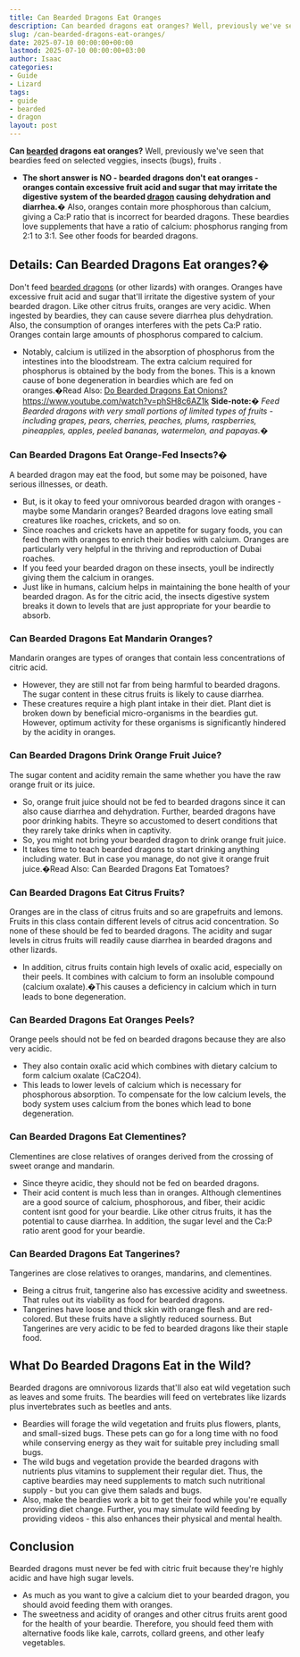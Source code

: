 ```yaml
---
title: Can Bearded Dragons Eat Oranges
description: Can bearded dragons eat oranges? Well, previously we've seen that beardies feed on selected veggies, insects bugs, fruits . - The short answer is NO - bearded...
slug: /can-bearded-dragons-eat-oranges/
date: 2025-07-10 00:00:00+00:00
lastmod: 2025-07-10 00:00:00+03:00
author: Isaac
categories:
- Guide
- Lizard
tags:
- guide
- bearded
- dragon
layout: post
---
```

**Can [bearded](https://pestpolicy.com/can-bearded-dragons-eat-apples/) dragons eat oranges?**
Well, previously we've seen that
beardies feed on selected veggies, insects (bugs), fruits
.
- **The short answer is NO - bearded dragons don't eat oranges - oranges contain excessive fruit acid and sugar that may irritate the digestive system of the bearded [dragon](https://pestpolicy.com/can-bearded-dragons-eat-bananas/) causing dehydration and diarrhea.�**
Also, oranges contain more phosphorous than calcium, giving a Ca:P ratio that is incorrect for bearded dragons.
These beardies love supplements that have a ratio of calcium: phosphorus ranging from 2:1 to 3:1. See other foods for bearded dragons.

## **Details: Can Bearded Dragons Eat oranges?�**
Don't feed
[bearded dragons](https://www.sciencedirect.com/topics/agricultural-and-biological-sciences/central-bearded-dragon)
(or other lizards) with oranges. Oranges have excessive fruit acid and sugar that'll irritate the digestive system of your bearded dragon.
Like other citrus fruits, oranges are very acidic. When ingested by beardies, they can cause severe diarrhea plus dehydration.
Also, the consumption of oranges interferes with the pets Ca:P ratio. Oranges contain large amounts of phosphorus compared to calcium.
- Notably, calcium is utilized in the absorption of phosphorus from the intestines into the bloodstream.
The extra calcium required for phosphorus is obtained by the body from the bones.
This is a known cause of bone degeneration in beardies which are fed on oranges.�Read Also:
[Do Bearded Dragons Eat Onions?](https://pestpolicy.com/can-bearded-dragons-eat-onions/)
https://www.youtube.com/watch?v=phSH8c6AZ1k
**Side-note:�**
*Feed Bearded dragons with very small portions of limited types of fruits - including grapes, pears, cherries, peaches, plums, raspberries, pineapples, apples, peeled bananas, watermelon, and papayas.�*
### **Can Bearded Dragons Eat Orange-Fed Insects?�**
A bearded dragon may eat the food, but some may be poisoned, have serious illnesses, or death.
- But, is it okay to feed your omnivorous bearded dragon with oranges - maybe some Mandarin oranges?
Bearded dragons love eating small creatures like roaches, crickets, and so on.
- Since roaches and crickets have an appetite for sugary foods, you can feed them with oranges to enrich their bodies with calcium.
Oranges are particularly very helpful in the thriving and reproduction of Dubai roaches.
- If you feed your bearded dragon on these insects, youll be indirectly giving them the calcium in oranges.
- Just like in humans, calcium helps in maintaining the bone health of your bearded dragon.
As for the citric acid, the insects digestive system breaks it down to levels that are just appropriate for your beardie to absorb.
### **Can Bearded Dragons Eat Mandarin Oranges?**
Mandarin oranges are types of oranges that contain less concentrations of citric acid.
- However, they are still not far from being harmful to bearded dragons. The sugar content in these citrus fruits is likely to cause diarrhea.
- These creatures require a high plant intake in their diet. Plant diet is broken down by beneficial micro-organisms in the beardies gut.
However, optimum activity for these organisms is significantly hindered by the acidity in oranges.
### **Can Bearded Dragons Drink Orange Fruit Juice?**
The sugar content and acidity remain the same whether you have the raw orange fruit or its juice.
- So, orange fruit juice should not be fed to bearded dragons since it can also cause diarrhea and dehydration.
Further, bearded dragons have poor drinking habits. Theyre so accustomed to desert conditions that they rarely take drinks when in captivity.
- So, you might not bring your bearded dragon to drink orange fruit juice.
- It takes time to teach bearded dragons to start drinking anything including water.
But in case you manage, do not give it orange fruit juice.�Read Also:
Can Bearded Dragons Eat Tomatoes?
### **Can Bearded Dragons Eat Citrus Fruits?**
Oranges are in the class of citrus fruits and so are grapefruits and lemons.
Fruits in this class contain different levels of citrus acid concentration. So none of these should be fed to bearded dragons.
The acidity and sugar levels in citrus fruits will readily cause diarrhea in bearded dragons and other lizards.
- In addition, citrus fruits contain high levels of oxalic acid, especially on their peels.
It combines with calcium to form an insoluble compound (calcium oxalate).�This causes a deficiency in calcium which in turn leads to bone degeneration.
### **Can Bearded Dragons Eat Oranges Peels?**
Orange peels should not be fed on bearded dragons because they are also very acidic.
- They also contain oxalic acid which combines with dietary calcium to form calcium oxalate (CaC2O4).
- This leads to lower levels of calcium which is necessary for phosphorous absorption.
To compensate for the low calcium levels, the body system uses calcium from the bones which lead to bone degeneration.
### **Can Bearded Dragons Eat Clementines?**
Clementines are close relatives of oranges derived from the crossing of sweet orange and mandarin.
- Since theyre acidic, they should not be fed on bearded dragons.
- Their acid content is much less than in oranges.
Although clementines are a good source of calcium, phosphorous, and fiber, their acidic content isnt good for your beardie.
Like other citrus fruits, it has the potential to cause diarrhea. In addition, the sugar level and the Ca:P ratio arent good for your beardie.
### **Can Bearded Dragons Eat Tangerines?**
Tangerines are close relatives to oranges, mandarins, and clementines.
- Being a citrus fruit, tangerine also has excessive acidity and sweetness. That rules out its viability as food for bearded dragons.
- Tangerines have loose and thick skin with orange flesh and are red-colored.
But these fruits have a slightly reduced sourness. But Tangerines are very acidic to be fed to bearded dragons like their staple food.
## What Do Bearded Dragons Eat in the Wild?
Bearded dragons are
omnivorous lizards that'll also eat wild vegetation such as leaves and some fruits.
The beardies will feed on
vertebrates like lizards plus invertebrates such as beetles and ants.
- Beardies will forage the wild vegetation and fruits plus flowers, plants, and small-sized bugs.
These pets can go for a long time with no food while conserving energy as they wait for suitable prey including small bugs.
- The wild bugs and vegetation provide the bearded dragons with nutrients plus vitamins to supplement their regular diet.
Thus, the captive beardies may need supplements to match such nutritional supply - but you can give them salads and bugs.
- Also, make the beardies work a bit to get their food while you're equally providing diet change.
Further, you may simulate wild feeding by providing videos - this also enhances their physical and mental health.
## **Conclusion**
Bearded dragons must never be fed with citric fruit because they're highly acidic and have high sugar levels.
- As much as you want to give a calcium diet to your bearded dragon, you should avoid feeding them with oranges.
- The sweetness and acidity of oranges and other citrus fruits arent good for the health of your beardie.
Therefore, you should feed them with alternative foods like kale, carrots, collard greens, and other leafy vegetables.